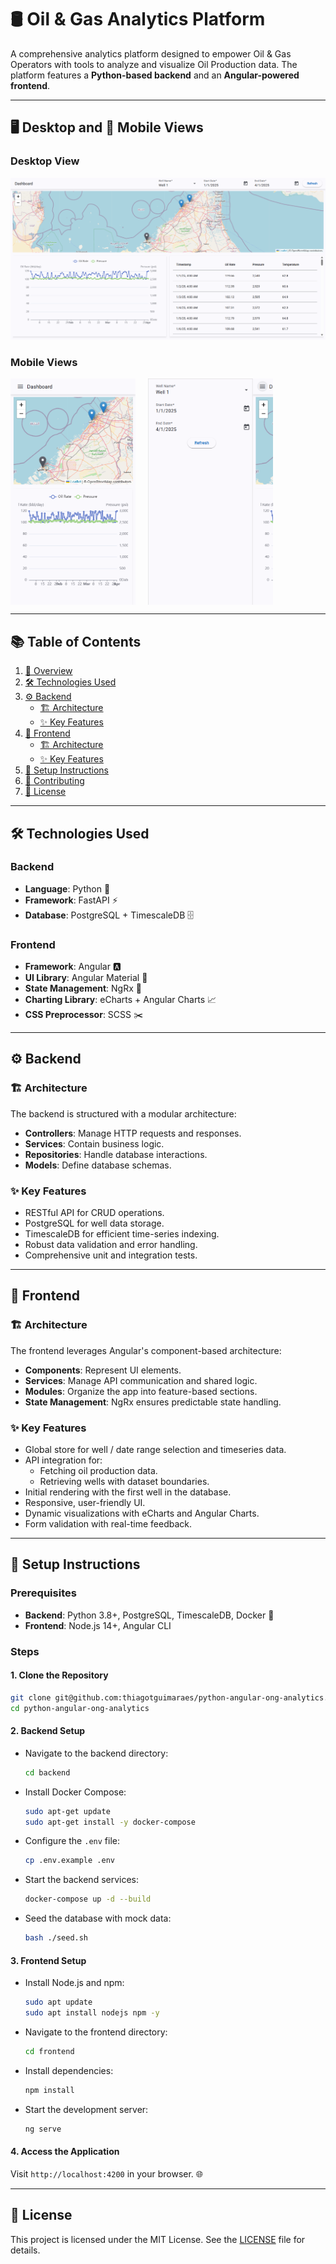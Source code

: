 # 🛢️ Oil & Gas Analytics Platform

A comprehensive analytics platform designed to empower Oil & Gas Operators with tools to analyze and visualize Oil Production data. The platform features a **Python-based backend** and an **Angular-powered frontend**.

---

## 🖥️ Desktop and 📱 Mobile Views

### Desktop View
![Dashboard Desktop](assets/images/dashboard-desktop.png)

### Mobile Views
<div style="display: flex; gap: 20px;">
    <!-- <div style="width: 45%; width:200px; margin-right:20px;">  -->
        <!-- <h4>📊 Dashboard</h4> -->
        <img src="assets/images/dashboard-mobile.png" alt="Dashboard Mobile"  width="200">
    <!-- </div> -->
    <!-- <div style="width: 45%; width:200px;"> -->
        <!-- <h4>🎛️ Filters</h4> -->
        <img src="assets/images/dashboard-mobile-drawer.png" alt="Dashboard Mobile Drawer"  width="200">
    <!-- </div> -->
</div>

---
## 📚 Table of Contents
1. [📖 Overview](#-overview)
2. [🛠️ Technologies Used](#-technologies-used)
3. [⚙️ Backend](#-backend)
    - [🏗️ Architecture](#-architecture)
    - [✨ Key Features](#-key-features)
4. [🎨 Frontend](#-frontend)
    - [🏗️ Architecture](#-architecture-1)
    - [✨ Key Features](#-key-features-1)
5. [🚀 Setup Instructions](#-setup-instructions)
6. [🤝 Contributing](#-contributing)
7. [📜 License](#-license)

---

## 🛠️ Technologies Used

### Backend
- **Language**: Python 🐍
- **Framework**: FastAPI ⚡
- **Database**: PostgreSQL + TimescaleDB 🗄️

### Frontend
- **Framework**: Angular 🅰️
- **UI Library**: Angular Material 🎨
- **State Management**: NgRx 🔄
- **Charting Library**: eCharts + Angular Charts 📈
- **CSS Preprocessor**: SCSS ✂️

---

## ⚙️ Backend

### 🏗️ Architecture
The backend is structured with a modular architecture:
- **Controllers**: Manage HTTP requests and responses.
- **Services**: Contain business logic.
- **Repositories**: Handle database interactions.
- **Models**: Define database schemas.

### ✨ Key Features
- RESTful API for CRUD operations.
- PostgreSQL for well data storage.
- TimescaleDB for efficient time-series indexing.
- Robust data validation and error handling.
- Comprehensive unit and integration tests.

---

## 🎨 Frontend

### 🏗️ Architecture
The frontend leverages Angular's component-based architecture:
- **Components**: Represent UI elements.
- **Services**: Manage API communication and shared logic.
- **Modules**: Organize the app into feature-based sections.
- **State Management**: NgRx ensures predictable state handling.

### ✨ Key Features
- Global store for well / date range selection and timeseries data.
- API integration for:
  - Fetching oil production data.
  - Retrieving wells with dataset boundaries.
- Initial rendering with the first well in the database.
- Responsive, user-friendly UI.
- Dynamic visualizations with eCharts and Angular Charts.
- Form validation with real-time feedback.

---

## 🚀 Setup Instructions

### Prerequisites
- **Backend**: Python 3.8+, PostgreSQL, TimescaleDB, Docker 🐳
- **Frontend**: Node.js 14+, Angular CLI

### Steps

#### 1. Clone the Repository
```bash
git clone git@github.com:thiagotguimaraes/python-angular-ong-analytics.git
cd python-angular-ong-analytics
```

#### 2. Backend Setup
- Navigate to the backend directory:
  ```bash
  cd backend
  ```
- Install Docker Compose:
  ```bash
  sudo apt-get update
  sudo apt-get install -y docker-compose
  ```
- Configure the `.env` file:
  ```bash
  cp .env.example .env
  ```
- Start the backend services:
  ```bash
  docker-compose up -d --build
  ```
- Seed the database with mock data:
  ```bash
  bash ./seed.sh
  ```

#### 3. Frontend Setup
- Install Node.js and npm:
  ```bash
  sudo apt update
  sudo apt install nodejs npm -y
  ```
- Navigate to the frontend directory:
  ```bash
  cd frontend
  ```
- Install dependencies:
  ```bash
  npm install
  ```
- Start the development server:
  ```bash
  ng serve
  ```

#### 4. Access the Application
Visit `http://localhost:4200` in your browser. 🌐

---

## 📜 License

This project is licensed under the MIT License. See the [LICENSE](LICENSE) file for details.
